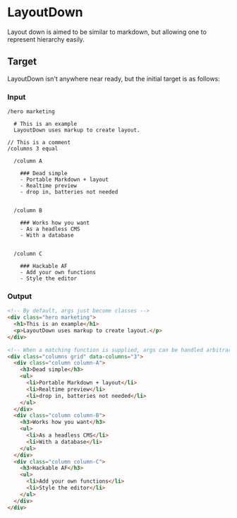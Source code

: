 # LayoutDown

Layout down is aimed to be similar to markdown, but allowing one to represent hierarchy easily.

## Target

LayoutDown isn't anywhere near ready, but the initial target is as follows:

### Input
```
/hero marketing
    
  # This is an example
  LayoutDown uses markup to create layout.

// This is a comment
/columns 3 equal

  /column A

    ### Dead simple
    - Portable Markdown + layout
    - Realtime preview
    - drop in, batteries not needed


  /column B

    ### Works how you want
    - As a headless CMS
    - With a database


  /column C

    ### Hackable AF
    - Add your own functions
    - Style the editor
```

### Output
```html
<!-- By default, args just become classes -->
<div class="hero marketing">
  <h1>This is an example</h1>
  <p>LayoutDown uses markup to create layout.</p>
</div>

<!-- When a matching function is supplied, args can be handled arbitrarily -->
<div class="columns grid" data-columns="3">
  <div class="column column-A">
    <h3>Dead simple</h3>
    <ul>
      <li>Portable Markdown + layout</li>
      <li>Realtime preview</li>
      <li>drop in, batteries not needed</li>
    </ul>
  </div>
  <div class="column column-B">
    <h3>Works how you want</h3>
    <ul>
      <li>As a headless CMS</li>
      <li>With a database</li>
    </ul>
  </div>
  <div class="column column-C">
    <h3>Hackable AF</h3>
    <ul>
      <li>Add your own functions</li>
      <li>Style the editor</li>
    </ul>
  </div>
</div>
```

